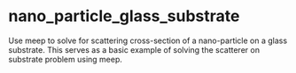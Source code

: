 # nano_particle_glass_substrate
Use meep to solve for scattering cross-section of a nano-particle on a glass substrate. This serves as a basic example of solving the scatterer on substrate problem using meep.
